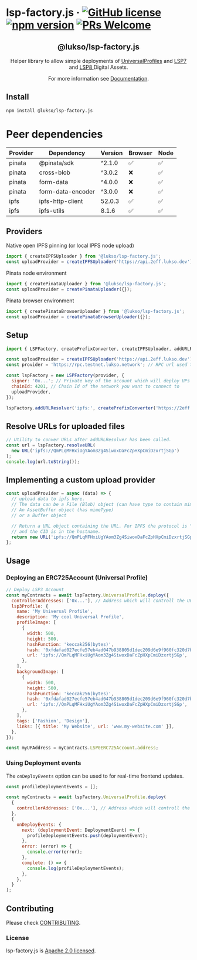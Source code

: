 # lsp-factory.js &middot; [![GitHub license](https://img.shields.io/badge/license-Apache-blue.svg)](./LICENSE) [![npm version](https://img.shields.io/npm/v/@lukso/lsp-factory.js.svg?style=flat)](https://www.npmjs.com/package/@lukso/lsp-factory.js) [![PRs Welcome](https://img.shields.io/badge/PRs-welcome-brightgreen.svg)](https://github.com/lukso-network/tools-lsp-factory/pulls)

<p align="center">
 <h2 align="center"><strong>@lukso/lsp-factory.js</strong></h2>
 <p align="center">Helper library to allow simple deployments of <a href="https://github.com/lukso-network/LIPs/blob/main/LSPs/LSP-0-ERC725Account.md">UniversalProfiles</a> and <a href="https://github.com/lukso-network/LIPs/blob/main/LSPs/LSP-4-DigitalCertificate.md">LSP7</a> and <a href="https://github.com/lukso-network/LIPs/blob/main/LSPs/LSP-8-IdentifiableDigitalAsset.md">LSP8 </a>Digital Assets.</p>
</p>

<p align="center">For more information see <a href="https://docs.lukso.tech/tools/lsp-factoryjs/getting-started">Documentation</a>.</p>

## Install

```bash
npm install @lukso/lsp-factory.js
```

# Peer dependencies

| Provider | Dependency        | Version | Browser | Node |
| -------- | ----------------- | ------- | ------- | ---- |
| pinata   | @pinata/sdk       | ^2.1.0  | ✅      | ✅   |
| pinata   | cross-blob        | ^3.0.2  | ❌      | ✅   |
| pinata   | form-data         | ^4.0.0  | ❌      | ✅   |
| pinata   | form-data-encoder | ^3.0.0  | ❌      | ✅   |
| ipfs     | ipfs-http-client  | 52.0.3  | ✅      | ✅   |
| ipfs     | ipfs-utils        | 8.1.6   | ✅      | ✅   |

## Providers

Native open IPFS pinning (or local IPFS node upload)

```javascript
import { createIPFSUploader } from '@lukso/lsp-factory.js';
const uploadProvider = createIPFSUploader('https://api.2eff.lukso.dev');
```

Pinata node environment

```javascript
import { createPinataUploader } from '@lukso/lsp-factory.js';
const uploadProvider = createPinataUploader({});
```

Pinata browser environment

```javascript
import { createPinataBrowserUploader } from '@lukso/lsp-factory.js';
const uploadProvider = createPinataBrowserUploader({});
```

## Setup

```javascript
import { LSPFactory, createPrefixConverter, createIPFSUploader, addURLResolver, resolveURL } from '@lukso/lsp-factory.js';

const uploadProvider = createIPFSUploader('https://api.2eff.lukso.dev')
const provider = 'https://rpc.testnet.lukso.network'; // RPC url used to connect to the network

const lspFactory = new LSPFactory(provider, {
  signer: '0x...'; // Private key of the account which will deploy UPs
  chainId: 4201, // Chain Id of the network you want to connect to
  uploadProvider,
});

lspFactory.addURLResolver('ipfs:', createPrefixConverter('https://2eff.lukso.dev/ipfs'))
```

## Resolve URLs for uploaded files

```javascript
// Utility to conver URLs after addURLResolver has been called.
const url = lspFactory.resolveURL(
  new URL('ipfs://QmPLqMFHxiUgYAom3Zg4SiwoxDaFcZpHXpCmiDzxrtjSGp')
);
console.log(url.toString());
```

## Implementing a custom upload provider

```javascript
const uploadProvider = async (data) => {
  // upload data to ipfs here.
  // The data can be a File (Blob) object (can have type to contain mime information)
  // An AssetBuffer object (has mimeType)
  // or a Buffer object

  // Return a URL object containing the URL. For IPFS the protocol is "ipfs:"
  // and the CID is in the hostname.
  return new URL('ipfs://QmPLqMFHxiUgYAom3Zg4SiwoxDaFcZpHXpCmiDzxrtjSGp');
};
```

## Usage

### Deploying an ERC725Account (Universal Profile)

```javascript
// Deploy LSP3 Account
const myContracts = await lspFactory.UniversalProfile.deploy({
  controllerAddresses: ['0x...'], // Address which will controll the UP
  lsp3Profile: {
    name: 'My Universal Profile',
    description: 'My cool Universal Profile',
    profileImage: [
      {
        width: 500,
        height: 500,
        hashFunction: 'keccak256(bytes)',
        hash: '0xfdafad027ecfe57eb4ad047b938805d1dec209d6e9f960fc320d7b9b11cbed14',
        url: 'ipfs://QmPLqMFHxiUgYAom3Zg4SiwoxDaFcZpHXpCmiDzxrtjSGp',
      },
    ],
    backgroundImage: [
      {
        width: 500,
        height: 500,
        hashFunction: 'keccak256(bytes)',
        hash: '0xfdafad027ecfe57eb4ad047b938805d1dec209d6e9f960fc320d7b9b11cbed14',
        url: 'ipfs://QmPLqMFHxiUgYAom3Zg4SiwoxDaFcZpHXpCmiDzxrtjSGp',
      },
    ],
    tags: ['Fashion', 'Design'],
    links: [{ title: 'My Website', url: 'www.my-website.com' }],
  },
});

const myUPAddress = myContracts.LSP0ERC725Account.address;
```

### Using Deployment events

The `onDeployEvents` option can be used to for real-time frontend updates.

```javascript
const profileDeploymentEvents = [];

const myContracts = await lspFactory.UniversalProfile.deploy(
  {
    controllerAddresses: ['0x...'], // Address which will controll the UP
  },
  {
    onDeployEvents: {
      next: (deploymentEvent: DeploymentEvent) => {
        profileDeploymentEvents.push(deploymentEvent);
      },
      error: (error) => {
        console.error(error);
      },
      complete: () => {
        console.log(profileDeploymentEvents);
      },
    },
  }
);
```

## Contributing

Please check [CONTRIBUTING](./CONTRIBUTING.md).

### License

lsp-factory.js is [Apache 2.0 licensed](./LICENSE).
